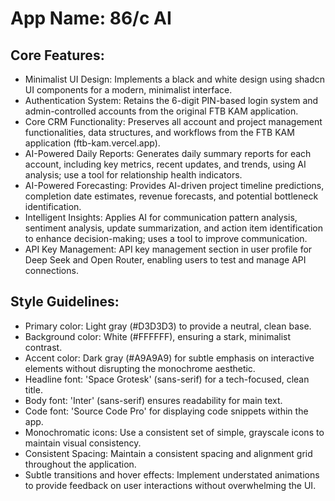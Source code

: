 # **App Name**: 86/c AI

## Core Features:

- Minimalist UI Design: Implements a black and white design using shadcn UI components for a modern, minimalist interface.
- Authentication System: Retains the 6-digit PIN-based login system and admin-controlled accounts from the original FTB KAM application.
- Core CRM Functionality: Preserves all account and project management functionalities, data structures, and workflows from the FTB KAM application (ftb-kam.vercel.app).
- AI-Powered Daily Reports: Generates daily summary reports for each account, including key metrics, recent updates, and trends, using AI analysis; use a tool for relationship health indicators.
- AI-Powered Forecasting: Provides AI-driven project timeline predictions, completion date estimates, revenue forecasts, and potential bottleneck identification.
- Intelligent Insights: Applies AI for communication pattern analysis, sentiment analysis, update summarization, and action item identification to enhance decision-making; uses a tool to improve communication.
- API Key Management: API key management section in user profile for Deep Seek and Open Router, enabling users to test and manage API connections.

## Style Guidelines:

- Primary color: Light gray (#D3D3D3) to provide a neutral, clean base.
- Background color: White (#FFFFFF), ensuring a stark, minimalist contrast.
- Accent color: Dark gray (#A9A9A9) for subtle emphasis on interactive elements without disrupting the monochrome aesthetic.
- Headline font: 'Space Grotesk' (sans-serif) for a tech-focused, clean title.
- Body font: 'Inter' (sans-serif) ensures readability for main text.
- Code font: 'Source Code Pro' for displaying code snippets within the app.
- Monochromatic icons: Use a consistent set of simple, grayscale icons to maintain visual consistency.
- Consistent Spacing: Maintain a consistent spacing and alignment grid throughout the application.
- Subtle transitions and hover effects: Implement understated animations to provide feedback on user interactions without overwhelming the UI.